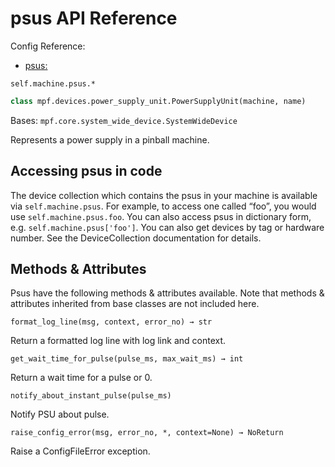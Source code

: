 # psus API Reference

Config Reference:

* [psus:](../../../config/psus.md)

`self.machine.psus.*`

``` python
class mpf.devices.power_supply_unit.PowerSupplyUnit(machine, name)
```

Bases: `mpf.core.system_wide_device.SystemWideDevice`

Represents a power supply in a pinball machine.

## Accessing psus in code

The device collection which contains the psus in your machine is available via `self.machine.psus`. For example, to access one called “foo”, you would use `self.machine.psus.foo`. You can also access psus in dictionary form, e.g. `self.machine.psus['foo']`.  You can also get devices by tag or hardware number. See the DeviceCollection documentation for details.

## Methods & Attributes

Psus have the following methods & attributes available. Note that methods & attributes inherited from base classes are not included here.

`format_log_line(msg, context, error_no) → str`

Return a formatted log line with log link and context.

`get_wait_time_for_pulse(pulse_ms, max_wait_ms) → int`

Return a wait time for a pulse or 0.

`notify_about_instant_pulse(pulse_ms)`

Notify PSU about pulse.

`raise_config_error(msg, error_no, *, context=None) → NoReturn`

Raise a ConfigFileError exception.
